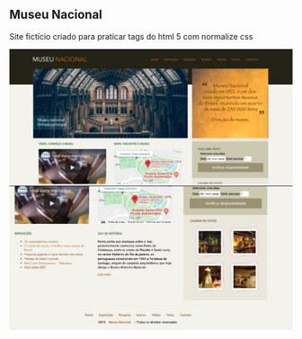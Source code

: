 ## Museu Nacional
Site fictício criado para praticar tags do html 5 com normalize css

<img src="https://github.com/camiscf/HTML/blob/main/Museu%20Nacional/img/foto1.jpg">
<img src="https://github.com/camiscf/HTML/blob/main/Museu%20Nacional/img/foto2.jpg">
